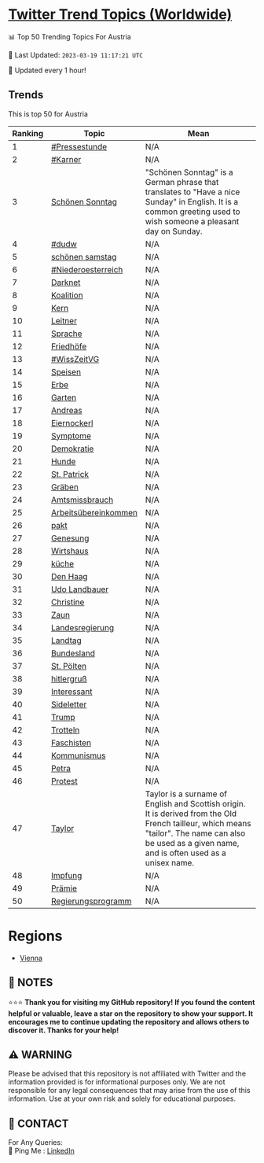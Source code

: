 [Twitter Trend Topics (Worldwide)](https://github.com/ErcinDedeoglu/Twitter-Trend-Topics)
==========


📊 Top 50 Trending Topics For Austria

📆 Last Updated: `2023-03-19 11:17:21 UTC`

🔧 Updated every 1 hour!


## Trends

This is top 50 for Austria

| Ranking | Topic | Mean |
| ------- | ------------ | ------------ |
| 1 | [#Pressestunde](http://twitter.com/search?q=%23Pressestunde) | N/A |
| 2 | [#Karner](http://twitter.com/search?q=%23Karner) | N/A |
| 3 | [Schönen Sonntag](http://twitter.com/search?q=Sch%c3%b6nen+Sonntag) | "Schönen Sonntag" is a German phrase that translates to "Have a nice Sunday" in English. It is a common greeting used to wish someone a pleasant day on Sunday. |
| 4 | [#dudw](http://twitter.com/search?q=%23dudw) | N/A |
| 5 | [schönen samstag](http://twitter.com/search?q=sch%c3%b6nen+samstag) | N/A |
| 6 | [#Niederoesterreich](http://twitter.com/search?q=%23Niederoesterreich) | N/A |
| 7 | [Darknet](http://twitter.com/search?q=Darknet) | N/A |
| 8 | [Koalition](http://twitter.com/search?q=Koalition) | N/A |
| 9 | [Kern](http://twitter.com/search?q=Kern) | N/A |
| 10 | [Leitner](http://twitter.com/search?q=Leitner) | N/A |
| 11 | [Sprache](http://twitter.com/search?q=Sprache) | N/A |
| 12 | [Friedhöfe](http://twitter.com/search?q=Friedh%c3%b6fe) | N/A |
| 13 | [#WissZeitVG](http://twitter.com/search?q=%23WissZeitVG) | N/A |
| 14 | [Speisen](http://twitter.com/search?q=Speisen) | N/A |
| 15 | [Erbe](http://twitter.com/search?q=Erbe) | N/A |
| 16 | [Garten](http://twitter.com/search?q=Garten) | N/A |
| 17 | [Andreas](http://twitter.com/search?q=Andreas) | N/A |
| 18 | [Eiernockerl](http://twitter.com/search?q=Eiernockerl) | N/A |
| 19 | [Symptome](http://twitter.com/search?q=Symptome) | N/A |
| 20 | [Demokratie](http://twitter.com/search?q=Demokratie) | N/A |
| 21 | [Hunde](http://twitter.com/search?q=Hunde) | N/A |
| 22 | [St. Patrick](http://twitter.com/search?q=St.+Patrick) | N/A |
| 23 | [Gräben](http://twitter.com/search?q=Gr%c3%a4ben) | N/A |
| 24 | [Amtsmissbrauch](http://twitter.com/search?q=Amtsmissbrauch) | N/A |
| 25 | [Arbeitsübereinkommen](http://twitter.com/search?q=Arbeits%c3%bcbereinkommen) | N/A |
| 26 | [pakt](http://twitter.com/search?q=pakt) | N/A |
| 27 | [Genesung](http://twitter.com/search?q=Genesung) | N/A |
| 28 | [Wirtshaus](http://twitter.com/search?q=Wirtshaus) | N/A |
| 29 | [küche](http://twitter.com/search?q=k%c3%bcche) | N/A |
| 30 | [Den Haag](http://twitter.com/search?q=Den+Haag) | N/A |
| 31 | [Udo Landbauer](http://twitter.com/search?q=Udo+Landbauer) | N/A |
| 32 | [Christine](http://twitter.com/search?q=Christine) | N/A |
| 33 | [Zaun](http://twitter.com/search?q=Zaun) | N/A |
| 34 | [Landesregierung](http://twitter.com/search?q=Landesregierung) | N/A |
| 35 | [Landtag](http://twitter.com/search?q=Landtag) | N/A |
| 36 | [Bundesland](http://twitter.com/search?q=Bundesland) | N/A |
| 37 | [St. Pölten](http://twitter.com/search?q=St.+P%c3%b6lten) | N/A |
| 38 | [hitlergruß](http://twitter.com/search?q=hitlergru%c3%9f) | N/A |
| 39 | [Interessant](http://twitter.com/search?q=Interessant) | N/A |
| 40 | [Sideletter](http://twitter.com/search?q=Sideletter) | N/A |
| 41 | [Trump](http://twitter.com/search?q=Trump) | N/A |
| 42 | [Trotteln](http://twitter.com/search?q=Trotteln) | N/A |
| 43 | [Faschisten](http://twitter.com/search?q=Faschisten) | N/A |
| 44 | [Kommunismus](http://twitter.com/search?q=Kommunismus) | N/A |
| 45 | [Petra](http://twitter.com/search?q=Petra) | N/A |
| 46 | [Protest](http://twitter.com/search?q=Protest) | N/A |
| 47 | [Taylor](http://twitter.com/search?q=Taylor) | Taylor is a surname of English and Scottish origin. It is derived from the Old French tailleur, which means "tailor". The name can also be used as a given name, and is often used as a unisex name. |
| 48 | [Impfung](http://twitter.com/search?q=Impfung) | N/A |
| 49 | [Prämie](http://twitter.com/search?q=Pr%c3%a4mie) | N/A |
| 50 | [Regierungsprogramm](http://twitter.com/search?q=Regierungsprogramm) | N/A |



# Regions

* [Vienna](</Austria/Vienna.md>)



## 📝 NOTES

⭐⭐⭐ **Thank you for visiting my GitHub repository! If you found the content helpful or valuable, leave a star on the repository to show your support. It encourages me to continue updating the repository and allows others to discover it. Thanks for your help!**


## ⚠️ WARNING

Please be advised that this repository is not affiliated with Twitter and the information provided is for informational purposes only. We are not responsible for any legal consequences that may arise from the use of this information. Use at your own risk and solely for educational purposes.


## 📨 CONTACT

 For Any Queries:  
            🏓 Ping Me : [LinkedIn](https://www.linkedin.com/in/ercindedeoglu/)
